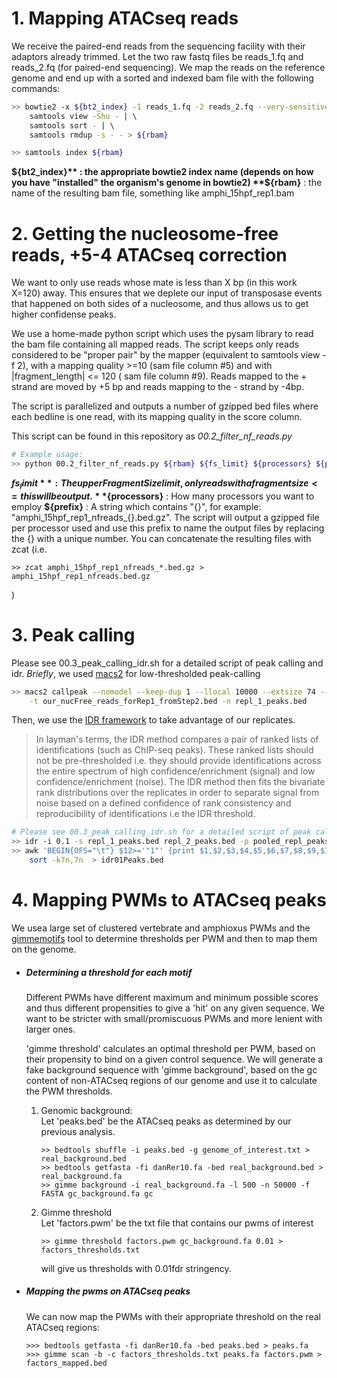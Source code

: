 # 1. Mapping ATACseq reads
We receive the paired-end reads from the sequencing facility with their adaptors already trimmed. Let the two raw fastq files be reads_1.fq and reads_2.fq (for paired-end sequencing). We map the reads on the reference genome and end up with a sorted and indexed bam file with the following commands:

```sh
>> bowtie2 -x ${bt2_index} -1 reads_1.fq -2 reads_2.fq --very-sensitive -X 2000 -I 0  | \   # Map with bowtie
    samtools view -Shu - | \                                                                # pipe sam to bam
    samtools sort - | \                                                                     # sort the bam file
    samtools rmdup -s - - > ${rbam}                                                         # remove duplicates

>> samtools index ${rbam}                                                    # index the resulting bam file
```

**${bt2_index}** : the appropriate bowtie2 index name (depends on how you have "installed" the organism's genome in bowtie2)
**${rbam}**  : the name of the resulting bam file, something like amphi_15hpf_rep1.bam


# 2. Getting the nucleosome-free reads, +5-4 ATACseq correction
We want to only use reads whose mate is less than X bp (in this work X=120) away. This ensures that we deplete our
input of transposase events that happened on both sides of a nucleosome, and thus allows us to get higher confidense
peaks. 

We use a home-made python script which uses the pysam library to read the bam file containing all mapped reads.
The script keeps only reads considered to be "proper pair" by the mapper (equivalent to samtools view -f 2),
with a mapping quality >=10 (sam file column #5) and with |fragment_length| <= 120 ( sam file column #9).
Reads mapped to the + strand are moved by +5 bp and reads mapping to the - strand by -4bp.

The script is parallelized and outputs a number of gzipped bed files where each bedline is one read, with
its mapping quality in the score column.

This script can be found in this repository as *00.2_filter_nf_reads.py*

```sh
# Example usage:
>> python 00.2_filter_nf_reads.py ${rbam} ${fs_limit} ${processors} ${prefix}
```
**${fs_limit}** : The upper FragmentSize limit, only reads with a fragment size <= this will be output.
**${processors}** : How many processors you want to employ 
**${prefix}**   : A string which contains "{}", for example: "amphi_15hpf_rep1_nfreads_{}.bed.gz". The script
will output a gzipped file per processor used and use this prefix to name the output files by replacing the {}
with a unique number. You can concatenate the resulting files with zcat 
(i.e. 
```
>> zcat amphi_15hpf_rep1_nfreads_*.bed.gz > amphi_15hpf_rep1_nfreads.bed.gz 
```
)





# 3. Peak calling
Please see 00.3_peak_calling_idr.sh for a detailed script of peak calling and idr. 
*Briefly*, we used [macs2](https://github.com/taoliu/MACS) for low-thresholded peak-calling 
```sh
>> macs2 callpeak --nomodel --keep-dup 1 --llocal 10000 --extsize 74 --shift -37  -p 0.07 -g ${gsize} \
    -t our_nucFree_reads_forRep1_fromStep2.bed -n repl_1_peaks.bed
```
Then, we use the [IDR framework](https://github.com/nboley/idr) to take advantage of our replicates.
>In layman's terms, the IDR method compares a pair of ranked lists of identifications (such as ChIP-seq peaks). These ranked lists should not be pre-thresholded i.e. they should provide identifications across the entire spectrum of high confidence/enrichment (signal) and low confidence/enrichment (noise). The IDR method then fits the bivariate rank distributions over the replicates in order to separate signal from noise based on a defined confidence of rank consistency and reproducibility of identifications i.e the IDR threshold.    
    

```sh
# Please see 00.3_peak_calling_idr.sh for a detailed script of peak calling and idr. 
>> idr -i 0.1 -s repl_1_peaks.bed repl_2_peaks.bed -p pooled_repl_peaks.bed -o idr_out.txt
>> awk 'BEGIN{OFS="\t"} $12>='"1"' {print $1,$2,$3,$4,$5,$6,$7,$8,$9,$10}' idr_out.txt uniq  | \
    sort -k7n,7n  > idr01Peaks.bed
```


# 4. Mapping PWMs to ATACseq peaks
We usea large set of clustered vertebrate and amphioxus PWMs and the [gimmemotifs](http://gimmemotifs.readthedocs.io/) tool to determine thresholds per PWM and then to map them on the genome.  
    
* #####  Determining a threshold for each motif
    Different PWMs have different maximum and minimum possible scores and thus different propensities to
    give a 'hit' on any given sequence. We want to be stricter with small/promiscuous PWMs and more lenient 
    with larger ones.

    'gimme threshold' calculates an optimal threshold per PWM, based on their propensity to bind on a given control
    sequence. We will generate a fake background sequence with 'gimme background', based on the gc content of non-ATACseq
    regions of our genome and use it to calculate the PWM thresholds.
    
    1. Genomic background:  
    Let 'peaks.bed' be the ATACseq peaks as determined by our previous analysis.    
        
        ```
        >> bedtools shuffle -i peaks.bed -g genome_of_interest.txt > real_background.bed  
        >> bedtools getfasta -fi danRer10.fa -bed real_background.bed > real_background.fa  
        >> gimme background -i real_background.fa -l 500 -n 50000 -f FASTA gc_background.fa gc  
        ```  

    2. Gimme threshold  
        Let 'factors.pwm' be the txt file that contains our pwms of interest  
        
        ```  
        >> gimme threshold factors.pwm gc_background.fa 0.01 > factors_thresholds.txt  
        ```  
        will give us thresholds with 0.01fdr stringency.  

* #####  Mapping the pwms on ATACseq peaks  
    We can now map the PWMs with their appropriate threshold on the real ATACseq regions:  
    ```  
    >>> bedtools getfasta -fi danRer10.fa -bed peaks.bed > peaks.fa
    >>> gimme scan -b -c factors_thresholds.txt peaks.fa factors.pwm > factors_mapped.bed
    ```







